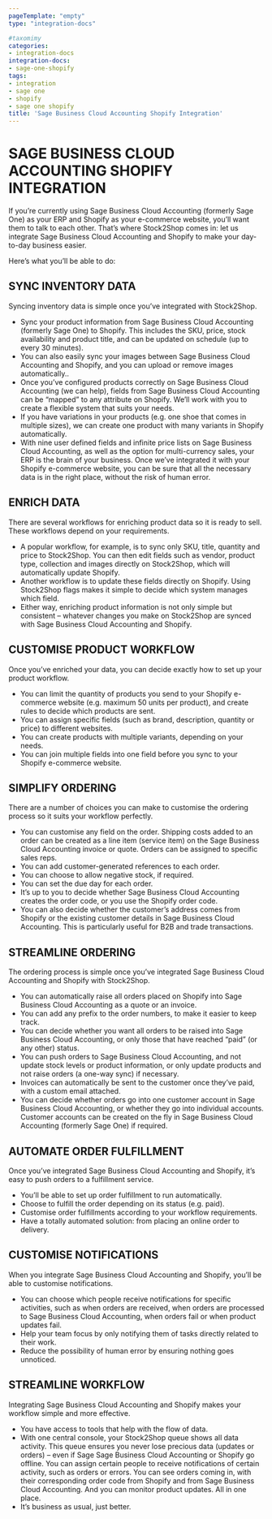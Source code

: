 ```yaml
---
pageTemplate: "empty"
type: "integration-docs"

#taxomimy
categories:
- integration-docs
integration-docs:
- sage-one-shopify
tags:
- integration
- sage one
- shopify
- sage one shopify
title: 'Sage Business Cloud Accounting Shopify Integration'
---
```

# SAGE BUSINESS CLOUD ACCOUNTING SHOPIFY INTEGRATION
If you’re currently using Sage Business Cloud Accounting (formerly Sage One) as your ERP and Shopify as your e-commerce website, you’ll want them to talk to each other. That’s where Stock2Shop comes in: let us integrate Sage Business Cloud Accounting and Shopify to make your day-to-day business easier.

Here’s what you’ll be able to do:

## SYNC INVENTORY DATA
Syncing inventory data is simple once you’ve integrated with Stock2Shop.

- Sync your product information from Sage Business Cloud Accounting (formerly Sage One) to Shopify. This includes the SKU, price, stock availability and product title, and can be updated on schedule (up to every 30 minutes).
- You can also easily sync your images between Sage Business Cloud Accounting and Shopify, and you can upload or remove images automatically..
- Once you’ve configured products correctly on Sage Business Cloud Accounting (we can help), fields from Sage Business Cloud Accounting can be “mapped” to any attribute on Shopify. We’ll work with you to create a flexible system that suits your needs.
- If you have variations in your products (e.g. one shoe that comes in multiple sizes), we can create one product with many variants in Shopify automatically.
- With nine user defined fields and infinite price lists on Sage Business Cloud Accounting, as well as the option for multi-currency sales, your ERP is the brain of your business. Once we’ve integrated it with your Shopify e-commerce website, you can be sure that all the necessary data is in the right place, without the risk of human error.

## ENRICH DATA

There are several workflows for enriching product data so it is ready to sell. These workflows depend on your requirements.

- A popular workflow, for example, is to sync only SKU, title, quantity and price to Stock2Shop. You can then edit fields such as vendor, product type, collection and images directly on Stock2Shop, which will automatically update Shopify.
- Another workflow is to update these fields directly on Shopify. Using Stock2Shop flags makes it simple to decide which system manages which field.
- Either way, enriching product information is not only simple but consistent – whatever changes you make on Stock2Shop are synced with Sage Business Cloud Accounting and Shopify.

## CUSTOMISE PRODUCT WORKFLOW

Once you’ve enriched your data, you can decide exactly how to set up your product workflow.

- You can limit the quantity of products you send to your Shopify e-commerce website (e.g. maximum 50 units per product), and create rules to decide which products are sent.
- You can assign specific fields (such as brand, description, quantity or price) to different websites.
- You can create products with multiple variants, depending on your needs.
- You can join multiple fields into one field before you sync to your Shopify e-commerce website.

## SIMPLIFY ORDERING

There are a number of choices you can make to customise the ordering process so it suits your workflow perfectly.

- You can customise any field on the order.
Shipping costs added to an order can be created as a line item (service item) on the Sage Business Cloud Accounting invoice or quote.
Orders can be assigned to specific sales reps.
- You can add customer-generated references to each order.
- You can choose to allow negative stock, if required.
- You can set the due day for each order.
- It’s up to you to decide whether Sage Business Cloud Accounting creates the order code, or you use the Shopify order code.
- You can also decide whether the customer’s address comes from Shopify or the existing customer details in Sage Business Cloud Accounting. This is particularly useful for B2B and trade transactions.

## STREAMLINE ORDERING

The ordering process is simple once you’ve integrated Sage Business Cloud Accounting and Shopify with Stock2Shop.

- You can automatically raise all orders placed on Shopify into Sage Business Cloud Accounting as a quote or an invoice.
- You can add any prefix to the order numbers, to make it easier to keep track.
- You can decide whether you want all orders to be raised into Sage Business Cloud Accounting, or only those that have reached “paid” (or any other) status.
- You can push orders to Sage Business Cloud Accounting, and not update stock levels or product information, or only update products and not raise orders (a one-way sync) if necessary.
- Invoices can automatically be sent to the customer once they’ve paid, with a custom email attached.
- You can decide whether orders go into one customer account in Sage Business Cloud Accounting, or whether they go into individual accounts. Customer accounts can be created on the fly in Sage Business Cloud Accounting (formerly Sage One) if required.

## AUTOMATE ORDER FULFILLMENT

Once you’ve integrated Sage Business Cloud Accounting and Shopify, it’s easy to push orders to a fulfillment service.

- You’ll be able to set up order fulfillment to run automatically.
- Choose to fulfill the order depending on its status (e.g. paid).
- Customise order fulfillments according to your workflow requirements.
- Have a totally automated solution: from placing an online order to delivery.

## CUSTOMISE NOTIFICATIONS

When you integrate Sage Business Cloud Accounting and Shopify, you’ll be able to customise notifications.

- You can choose which people receive notifications for specific activities, such as when orders are received, when orders are processed to Sage Business Cloud Accounting, when orders fail or when product updates fail.
- Help your team focus by only notifying them of tasks directly related to their work.
- Reduce the possibility of human error by ensuring nothing goes unnoticed.

## STREAMLINE WORKFLOW

Integrating Sage Business Cloud Accounting and Shopify makes your workflow simple and more effective.

- You have access to tools that help with the flow of data.
- With one central console, your Stock2Shop queue shows all data activity. This queue ensures you never lose precious data (updates or orders) – even if Sage Sage Business Cloud Accounting or Shopify go offline. You can assign certain people to receive notifications of certain activity, such as orders or errors. You can see orders coming in, with their corresponding order code from Shopify and from Sage Business Cloud Accounting. And you can monitor product updates. All in one place.
- It’s business as usual, just better.